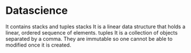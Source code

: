 # Datascience
It contains stacks and tuples
 stacks
It is a linear data structure that holds a linear, ordered sequence of elements.
 tuples
It is a collection of objects separated by a comma. They are immutable so one cannot be able to modified once it is created.




